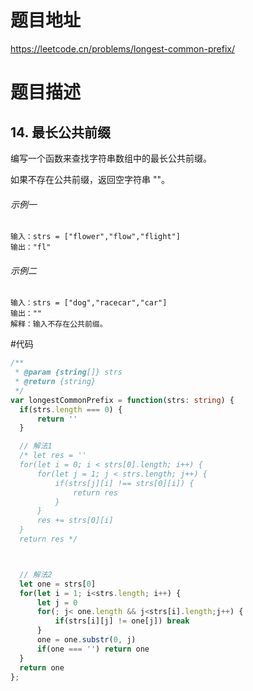 # 题目地址
https://leetcode.cn/problems/longest-common-prefix/

# 题目描述

## 14. 最长公共前缀

编写一个函数来查找字符串数组中的最长公共前缀。

如果不存在公共前缀，返回空字符串 ""。

###### 示例一

```text
输入：strs = ["flower","flow","flight"]
输出："fl"
```

###### 示例二

```text
输入：strs = ["dog","racecar","car"]
输出：""
解释：输入不存在公共前缀。
```

#代码
```ts
/**
 * @param {string[]} strs
 * @return {string}
 */
var longestCommonPrefix = function(strs: string) {
  if(strs.length === 0) {
      return ''
  }

  // 解法1
  /* let res = ''
  for(let i = 0; i < strs[0].length; i++) {
      for(let j = 1; j < strs.length; j++) {
          if(strs[j][i] !== strs[0][i]) {
              return res
          }
      }
      res += strs[0][i]
  }
  return res */



  // 解法2
  let one = strs[0]
  for(let i = 1; i<strs.length; i++) {
      let j = 0
      for(; j< one.length && j<strs[i].length;j++) {
          if(strs[i][j] != one[j]) break
      }
      one = one.substr(0, j)
      if(one === '') return one
  }
  return one
};


```
